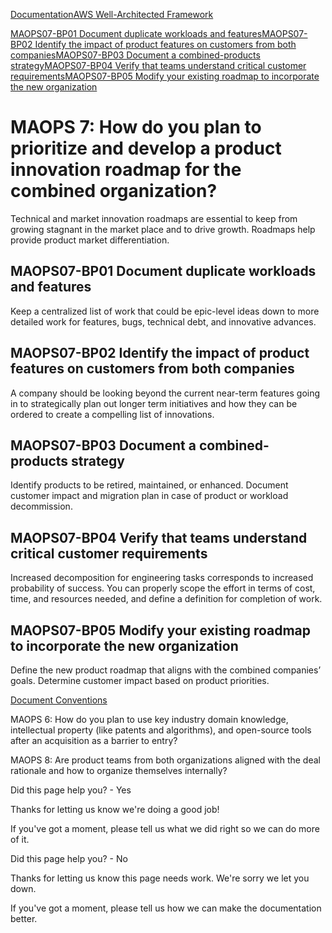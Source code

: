 [Documentation](/index.html)[AWS Well-Architected Framework](mergers-and-acquisitions-lens.html)

[MAOPS07-BP01 Document duplicate workloads and features](#maops07-bp01)[MAOPS07-BP02 Identify the impact of product features on customers from both companies](#maops07-bp02)[MAOPS07-BP03 Document a combined-products strategy](#maops07-bp03)[MAOPS07-BP04 Verify that teams understand critical customer requirements](#maops07-bp04)[MAOPS07-BP05 Modify your existing roadmap to incorporate the new organization](#maops07-bp05)

# MAOPS 7: How do you plan to prioritize and develop a product innovation roadmap for the combined organization?

Technical and market innovation roadmaps are essential to keep from growing stagnant in the market place and to drive growth. Roadmaps help provide product market differentiation.

## MAOPS07-BP01 Document duplicate workloads and features

Keep a centralized list of work that could be epic-level ideas down to more detailed work for features, bugs, technical debt, and innovative advances.

## MAOPS07-BP02 Identify the impact of product features on customers from both companies

A company should be looking beyond the current near-term features going in to strategically plan out longer term initiatives and how they can be ordered to create a compelling list of innovations.

## MAOPS07-BP03 Document a combined-products strategy

Identify products to be retired, maintained, or enhanced. Document customer impact and migration plan in case of product or workload decommission.

## MAOPS07-BP04 Verify that teams understand critical customer requirements

Increased decomposition for engineering tasks corresponds to increased probability of success. You can properly scope the effort in terms of cost, time, and resources needed, and define a definition for completion of work.

## MAOPS07-BP05 Modify your existing roadmap to incorporate the new organization

Define the new product roadmap that aligns with the combined companies’ goals. Determine customer impact based on product priorities.


[Document Conventions](/general/latest/gr/docconventions.html)

MAOPS 6: How do you plan to use key industry domain knowledge, intellectual property (like patents and algorithms), and open-source tools after an acquisition as a barrier to entry?

MAOPS 8: Are product teams from both organizations aligned with the deal rationale and how to organize themselves internally?

Did this page help you? - Yes

Thanks for letting us know we're doing a good job!

If you've got a moment, please tell us what we did right so we can do more of it.

Did this page help you? - No

Thanks for letting us know this page needs work. We're sorry we let you down.

If you've got a moment, please tell us how we can make the documentation better.</awsdocs-view></awsui-app-layout>